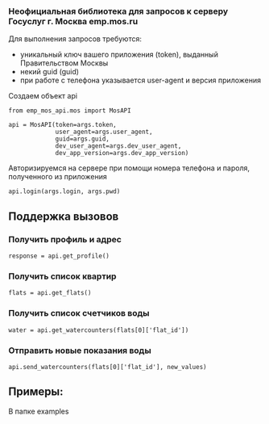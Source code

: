 ### Неофициальная библиотека для запросов к серверу Госуслуг г. Москва emp.mos.ru

Для выполнения запросов требуются:
- уникальный ключ вашего приложения (token), выданный Правительством Москвы 
- некий guid (guid)
- при работе с телефона указывается user-agent и версия приложения

Создаем объект api
```
from emp_mos_api.mos import MosAPI

api = MosAPI(token=args.token,
             user_agent=args.user_agent,
             guid=args.guid,
             dev_user_agent=args.dev_user_agent,
             dev_app_version=args.dev_app_version)
```

Авторизируемся на сервере при помощи номера телефона и пароля, полученного из приложения
```
api.login(args.login, args.pwd)
```

## Поддержка вызовов

### Получить профиль и адрес
```
response = api.get_profile()
```
### Получить список квартир
```
flats = api.get_flats()
```
### Получить список счетчиков воды
```
water = api.get_watercounters(flats[0]['flat_id'])
```
### Отправить новые показания воды
```
api.send_watercounters(flats[0]['flat_id'], new_values)
```

## Примеры:
В папке examples


